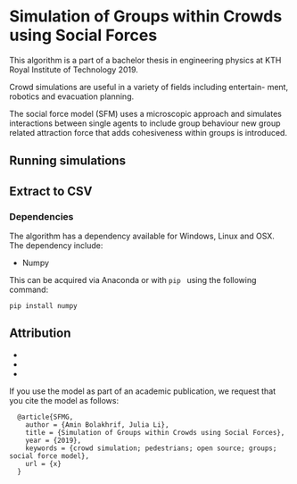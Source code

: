 # Simulation of Groups within Crowds using Social Forces
This algorithm is a part of a bachelor thesis in engineering physics at KTH Royal Institute of Technology 2019. 

Crowd simulations are useful in a variety of fields including entertain-
ment, robotics and evacuation planning. 

The social force model (SFM) uses a microscopic approach and simulates interactions between single
agents to include group behaviour new group related attraction force that adds cohesiveness within groups
is introduced. 

## Running simulations

## Extract to CSV

### Dependencies

The algorithm has a dependency available for Windows, Linux and OSX.
The dependency include:
  - Numpy

This can be acquired via Anaconda or with  `pip ` using the following command:

  `pip install numpy`


   
## Attribution

- 
-
-


If you use the model as part of an academic publication, we request that you cite the model as follows:

```
  @article{SFMG,
	author = {Amin Bolakhrif, Julia Li},
	title = {Simulation of Groups within Crowds using Social Forces},
	year = {2019},
	keywords = {crowd simulation; pedestrians; open source; groups; social force model},
	url = {x}
  }
```
